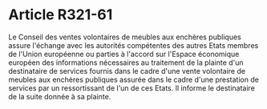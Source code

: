 # Article R321-61

<p>Le Conseil des ventes volontaires de meubles aux enchères publiques assure l'échange avec les autorités compétentes des autres Etats membres de l'Union européenne ou parties à l'accord sur l'Espace économique européen des informations nécessaires au traitement de la plainte d'un destinataire de services fournis dans le cadre d'une vente volontaire de meubles aux enchères publiques assurée dans le cadre d'une prestation de services par un ressortissant de l'un de ces Etats. Il informe le destinataire de la suite donnée à sa plainte.</p>